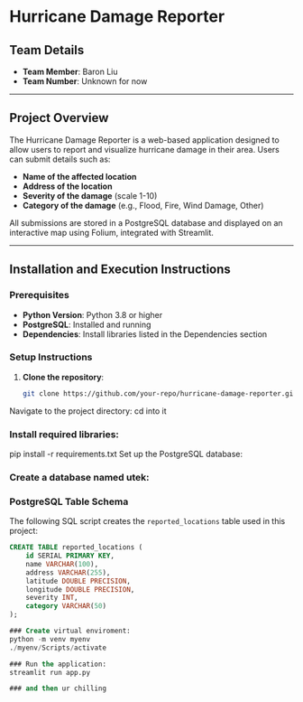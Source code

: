 # Hurricane Damage Reporter

## Team Details
- **Team Member**: Baron Liu  
- **Team Number**: Unknown for now  

---

## Project Overview
The Hurricane Damage Reporter is a web-based application designed to allow users to report and visualize hurricane damage in their area. Users can submit details such as:

- **Name of the affected location**
- **Address of the location**
- **Severity of the damage** (scale 1-10)
- **Category of the damage** (e.g., Flood, Fire, Wind Damage, Other)

All submissions are stored in a PostgreSQL database and displayed on an interactive map using Folium, integrated with Streamlit.

---

## Installation and Execution Instructions

### Prerequisites
- **Python Version**: Python 3.8 or higher
- **PostgreSQL**: Installed and running
- **Dependencies**: Install libraries listed in the Dependencies section

### Setup Instructions
1. **Clone the repository**:
   ```bash
   git clone https://github.com/your-repo/hurricane-damage-reporter.git
Navigate to the project directory:
cd into it
### Install required libraries:
pip install -r requirements.txt
Set up the PostgreSQL database:

### Create a database named utek:
### PostgreSQL Table Schema

The following SQL script creates the `reported_locations` table used in this project:

```sql
CREATE TABLE reported_locations (
    id SERIAL PRIMARY KEY,
    name VARCHAR(100),
    address VARCHAR(255),
    latitude DOUBLE PRECISION,
    longitude DOUBLE PRECISION,
    severity INT,
    category VARCHAR(50)
);

### Create virtual enviroment:
python -m venv myenv
./myenv/Scripts/activate

### Run the application:
streamlit run app.py

### and then ur chilling
